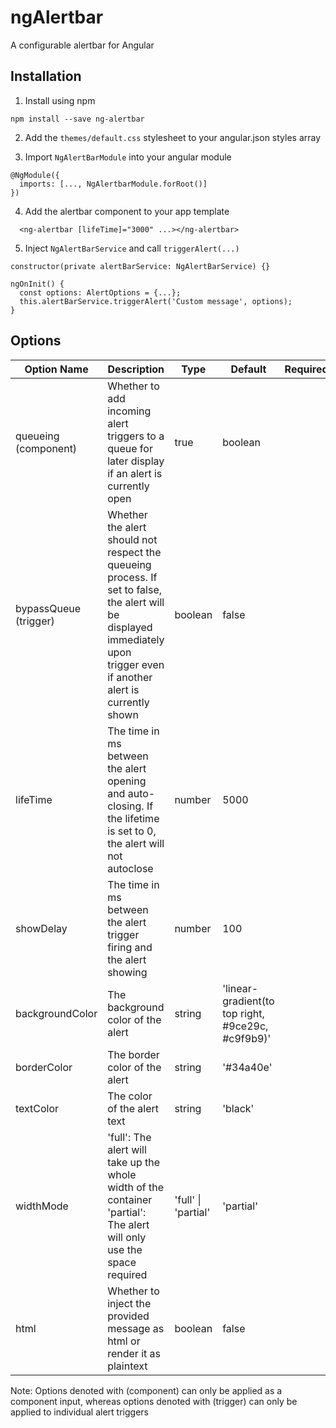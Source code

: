 # ngAlertbar

A configurable alertbar for Angular

## Installation

1. Install using npm

```
npm install --save ng-alertbar
```

2. Add the `themes/default.css` stylesheet to your angular.json styles array

3. Import `NgAlertBarModule` into your angular module

```
@NgModule({
  imports: [..., NgAlertbarModule.forRoot()]
})
```

4. Add the alertbar component to your app template

```
  <ng-alertbar [lifeTime]="3000" ...></ng-alertbar>
```

5. Inject `NgAlertBarService` and call `triggerAlert(...)`

```
constructor(private alertBarService: NgAlertBarService) {}

ngOnInit() {
  const options: AlertOptions = {...};
  this.alertBarService.triggerAlert('Custom message', options);
}
```

## Options

| Option Name           | Description                                                                                                                                                               | Type                | Default                                           | Required |
| --------------------- | ------------------------------------------------------------------------------------------------------------------------------------------------------------------------- | ------------------- | ------------------------------------------------- | -------- |
| queueing (component)  | Whether to add incoming alert triggers to a queue for later display if an alert is currently open                                                                         | true                | boolean                                           |          |
| bypassQueue (trigger) | Whether the alert should not respect the queueing process. If set to false, the alert will be displayed immediately upon trigger even if another alert is currently shown | boolean             | false                                             |          |
| lifeTime              | The time in ms between the alert opening and auto-closing. If the lifetime is set to 0, the alert will not autoclose                                                      | number              | 5000                                              |          |
| showDelay             | The time in ms between the alert trigger firing and the alert showing                                                                                                     | number              | 100                                               |          |
| backgroundColor       | The background color of the alert                                                                                                                                         | string              | 'linear-gradient(to top right, #9ce29c, #c9f9b9)' |          |
| borderColor           | The border color of the alert                                                                                                                                             | string              | '#34a40e'                                         |          |
| textColor             | The color of the alert text                                                                                                                                               | string              | 'black'                                           |          |
| widthMode             | 'full': The alert will take up the whole width of the container<br /> 'partial': The alert will only use the space required                                               | 'full' \| 'partial' | 'partial'                                         |          |
| html                  | Whether to inject the provided message as html or render it as plaintext                                                                                                  | boolean             | false                                             |          |

Note: Options denoted with (component) can only be applied as a component input, whereas options denoted with (trigger) can only be applied to individual alert triggers
